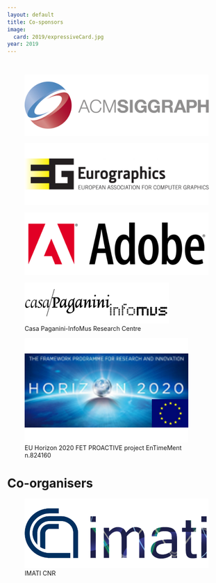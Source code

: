 ```yaml
---
layout: default
title: Co-sponsors
image:
  card: 2019/expressiveCard.jpg
year: 2019
---
```


<br/>

<div class="row">

<figure class="col-5 col-sm-5 col-lg-5 top0">
<img src="/img/2019/siggraph-logo.png" class="img-responsive">
</figure>

<figure class="col-5 col-sm-5 col-lg-5 top0">
<img src="/img/2019/eurographics-logo.jpg" class="img-responsive">
</figure>

</div>

<div class="row">

<figure class="col-5 col-sm-5 col-lg-5 top0">
<img src="/img/adobe.png" class="img-responsive">
</figure>

<figure class="col-5 col-sm-5 col-lg-5 top0">
<img src="/img/casa_paganini-logo.jpg" class="img-responsive">
<figcaption class="image-credit">Casa Paganini-InfoMus Research Centre</figcaption>
</figure>

</div>

<div class="row">

<figure class="col-3 col-sm-3 col-lg-3 top0">
<img src="/img/h2020_mod_01.png" class="img-responsive">
<figcaption class="image-credit">EU Horizon 2020 FET PROACTIVE project EnTimeMent n.824160</figcaption>
</figure>

</div>

# Co-organisers

<figure class="col-5 col-sm-5 col-lg-5 top0">
<img src="/img/IMATI.png" class="img-responsive">
<figcaption class="image-credit">IMATI CNR</figcaption>
</figure>